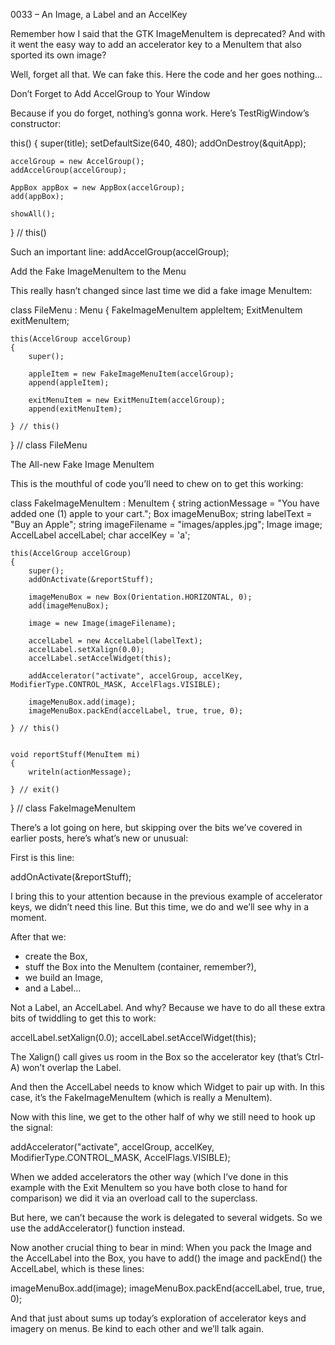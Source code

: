 ﻿0033 – An Image, a Label and an AccelKey

Remember how I said that the GTK ImageMenuItem is deprecated? And with it went the easy way to add an accelerator key to a MenuItem that also sported its own image?

Well, forget all that. We can fake this. Here the code and her goes nothing…

Don’t Forget to Add AccelGroup to Your Window

Because if you do forget, nothing’s gonna work. Here’s TestRigWindow’s constructor:

this()
{
	super(title);
	setDefaultSize(640, 480);
	addOnDestroy(&quitApp);

	accelGroup = new AccelGroup();
	addAccelGroup(accelGroup);
		
	AppBox appBox = new AppBox(accelGroup);
	add(appBox);
		
	showAll();
		
} // this()

Such an important line: addAccelGroup(accelGroup);

Add the Fake ImageMenuItem to the Menu

This really hasn’t changed since last time we did a fake image MenuItem:

class FileMenu : Menu
{
	FakeImageMenuItem appleItem;
	ExitMenuItem exitMenuItem;
	
	this(AccelGroup accelGroup)
	{
		super();
		
		appleItem = new FakeImageMenuItem(accelGroup);
		append(appleItem);
		
		exitMenuItem = new ExitMenuItem(accelGroup);
		append(exitMenuItem);

	} // this()
	
	
} // class FileMenu

The All-new Fake Image MenuItem

This is the mouthful of code you’ll need to chew on to get this working:

class FakeImageMenuItem : MenuItem
{
	string actionMessage = "You have added one (1) apple to your cart.";
	Box imageMenuBox;
	string labelText = "Buy an Apple";
	string imageFilename = "images/apples.jpg";
	Image image;
	AccelLabel accelLabel;
	char accelKey = 'a';
   
	this(AccelGroup accelGroup)
	{
		super();
		addOnActivate(&reportStuff);
				
		imageMenuBox = new Box(Orientation.HORIZONTAL, 0);
		add(imageMenuBox);

		image = new Image(imageFilename);

		accelLabel = new AccelLabel(labelText);
		accelLabel.setXalign(0.0);
		accelLabel.setAccelWidget(this);
		
		addAccelerator("activate", accelGroup, accelKey, ModifierType.CONTROL_MASK, AccelFlags.VISIBLE);

		imageMenuBox.add(image);
		imageMenuBox.packEnd(accelLabel, true, true, 0);
	
	} // this()
	
	
	void reportStuff(MenuItem mi)
	{
		writeln(actionMessage);
		
	} // exit()
	
} // class FakeImageMenuItem

There’s a lot going on here, but skipping over the bits we’ve covered in earlier posts, here’s what’s new or unusual:

First is this line:

addOnActivate(&reportStuff);

I bring this to your attention because in the previous example of accelerator keys, we didn’t need this line. But this time, we do and we’ll see why in a moment.

After that we:

- create the Box,
- stuff the Box into the MenuItem (container, remember?),
- we build an Image,
- and a Label…

Not a Label, an AccelLabel. And why? Because we have to do all these extra bits of twiddling to get this to work:

accelLabel.setXalign(0.0);
accelLabel.setAccelWidget(this);


The Xalign() call gives us room in the Box so the accelerator key (that’s Ctrl-A) won’t overlap the Label.

And then the AccelLabel needs to know which Widget to pair up with. In this case, it’s the FakeImageMenuItem (which is really a MenuItem).

Now with this line, we get to the other half of why we still need to hook up the signal:

addAccelerator("activate", accelGroup, accelKey, ModifierType.CONTROL_MASK, AccelFlags.VISIBLE);

When we added accelerators the other way (which I’ve done in this example with the Exit MenuItem so you have both close to hand for comparison) we did it via an overload call to the superclass.

But here, we can’t because the work is delegated to several widgets. So we use the addAccelerator() function instead.

Now another crucial thing to bear in mind: When you pack the Image and the AccelLabel into the Box, you have to add() the image and packEnd() the AccelLabel, which is these lines:

imageMenuBox.add(image);
imageMenuBox.packEnd(accelLabel, true, true, 0);

And that just about sums up today’s exploration of accelerator keys and imagery on menus. Be kind to each other and we’ll talk again.

